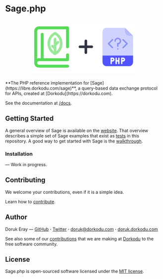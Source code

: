 # Sage.php

<p align="center">
  <img src="resources/sage-php.svg" style="width: 67%; margin: 5px auto;">
</p>
**The PHP reference implementation for [Sage](https://libre.dorkodu.com/sage)**, a query-based data exchange protocol for APIs, created at [Dorkodu](https://dorkodu.com).

See the documentation at [/docs](./docs).

## Getting Started

A general overview of Sage is available on the [website](https://libre.dorkodu.com/sage). That overview describes a simple set of Sage examples that exist as [tests](src/tests) in this repository. A good way to get started with Sage is the [walkthrough](https://libre.dorkodu.com/sage/walkthrough).

### Installation

— Work in progress.

## Contributing

We welcome your contributions, even if it is a simple idea.

Learn how to [contribute](./.github/CONTRIBUTING.md).

## Author

Doruk Eray — [GitHub](https://github.com/dorukeray) **·** [Twitter](https://twitter.com/doruk4ever) **·** [doruk@dorkodu.com](mailto:doruk@dorkodu.com) **·** [doruk.dorkodu.com](https://doruk.dorkodu.com)

See also some of our [contributions](https://libre.dorkodu.com) that we are making at [Dorkodu](dorkodu.com) to the free software community.

## License

Sage.php is open-sourced software licensed under the [MIT license](LICENSE).

